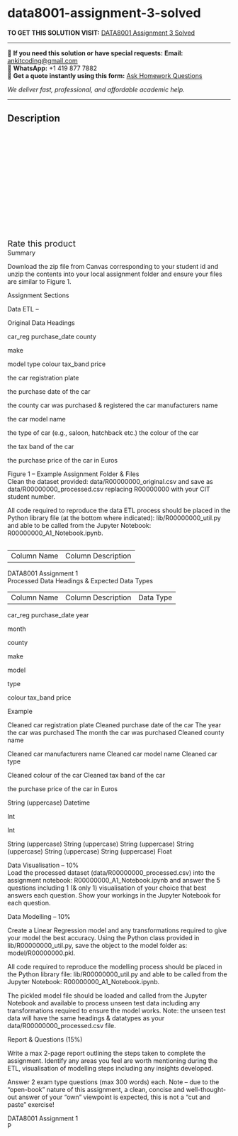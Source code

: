 # data8001-assignment-3-solved
**TO GET THIS SOLUTION VISIT:** [DATA8001 Assignment 3 Solved](https://www.ankitcodinghub.com/product/data8001-assignment-3-solved/)


---

📩 **If you need this solution or have special requests:** **Email:** ankitcoding@gmail.com  
📱 **WhatsApp:** +1 419 877 7882  
📄 **Get a quote instantly using this form:** [Ask Homework Questions](https://www.ankitcodinghub.com/services/ask-homework-questions/)

*We deliver fast, professional, and affordable academic help.*

---

<h2>Description</h2>



<div class="kk-star-ratings kksr-auto kksr-align-center kksr-valign-top" data-payload="{&quot;align&quot;:&quot;center&quot;,&quot;id&quot;:&quot;91171&quot;,&quot;slug&quot;:&quot;default&quot;,&quot;valign&quot;:&quot;top&quot;,&quot;ignore&quot;:&quot;&quot;,&quot;reference&quot;:&quot;auto&quot;,&quot;class&quot;:&quot;&quot;,&quot;count&quot;:&quot;0&quot;,&quot;legendonly&quot;:&quot;&quot;,&quot;readonly&quot;:&quot;&quot;,&quot;score&quot;:&quot;0&quot;,&quot;starsonly&quot;:&quot;&quot;,&quot;best&quot;:&quot;5&quot;,&quot;gap&quot;:&quot;4&quot;,&quot;greet&quot;:&quot;Rate this product&quot;,&quot;legend&quot;:&quot;0\/5 - (0 votes)&quot;,&quot;size&quot;:&quot;24&quot;,&quot;title&quot;:&quot;DATA8001 Assignment 3 Solved&quot;,&quot;width&quot;:&quot;0&quot;,&quot;_legend&quot;:&quot;{score}\/{best} - ({count} {votes})&quot;,&quot;font_factor&quot;:&quot;1.25&quot;}">

<div class="kksr-stars">

<div class="kksr-stars-inactive">
            <div class="kksr-star" data-star="1" style="padding-right: 4px">


<div class="kksr-icon" style="width: 24px; height: 24px;"></div>
        </div>
            <div class="kksr-star" data-star="2" style="padding-right: 4px">


<div class="kksr-icon" style="width: 24px; height: 24px;"></div>
        </div>
            <div class="kksr-star" data-star="3" style="padding-right: 4px">


<div class="kksr-icon" style="width: 24px; height: 24px;"></div>
        </div>
            <div class="kksr-star" data-star="4" style="padding-right: 4px">


<div class="kksr-icon" style="width: 24px; height: 24px;"></div>
        </div>
            <div class="kksr-star" data-star="5" style="padding-right: 4px">


<div class="kksr-icon" style="width: 24px; height: 24px;"></div>
        </div>
    </div>

<div class="kksr-stars-active" style="width: 0px;">
            <div class="kksr-star" style="padding-right: 4px">


<div class="kksr-icon" style="width: 24px; height: 24px;"></div>
        </div>
            <div class="kksr-star" style="padding-right: 4px">


<div class="kksr-icon" style="width: 24px; height: 24px;"></div>
        </div>
            <div class="kksr-star" style="padding-right: 4px">


<div class="kksr-icon" style="width: 24px; height: 24px;"></div>
        </div>
            <div class="kksr-star" style="padding-right: 4px">


<div class="kksr-icon" style="width: 24px; height: 24px;"></div>
        </div>
            <div class="kksr-star" style="padding-right: 4px">


<div class="kksr-icon" style="width: 24px; height: 24px;"></div>
        </div>
    </div>
</div>


<div class="kksr-legend" style="font-size: 19.2px;">
            <span class="kksr-muted">Rate this product</span>
    </div>
    </div>
<div class="page" title="Page 1">
<div class="layoutArea">
<div class="column">
Summary

Download the zip file from Canvas corresponding to your student id and unzip the contents into your local assignment folder and ensure your files are similar to Figure 1.

</div>
</div>
<div class="layoutArea">
<div class="column">
Assignment Sections

Data ETL –

</div>
</div>
<div class="layoutArea">
<div class="column">
Original Data Headings

car_reg purchase_date county

make

model type colour tax_band price

</div>
<div class="column">
the car registration plate

the purchase date of the car

the county car was purchased &amp; registered the car manufacturers name

the car model name

the type of car (e.g., saloon, hatchback etc.) the colour of the car

the tax band of the car

the purchase price of the car in Euros

</div>
</div>
<div class="layoutArea">
<div class="column">
Figure 1 – Example Assignment Folder &amp; Files

</div>
</div>
<div class="layoutArea">
<div class="column">
Clean the dataset provided: data/R00000000_original.csv and save as data/R00000000_processed.csv replacing R00000000 with your CIT student number.

All code required to reproduce the data ETL process should be placed in the Python library file (at the bottom where indicated): lib/R00000000_util.py and able to be called from the Jupyter Notebook: R00000000_A1_Notebook.ipynb.

</div>
</div>
<table>
<tbody>
<tr>
<td>
<div class="layoutArea">
<div class="column">
Column Name

</div>
</div>
</td>
<td>
<div class="layoutArea">
<div class="column">
Column Description

</div>
</div>
</td>
</tr>
</tbody>
</table>
</div>
<div class="page" title="Page 2">
<div class="layoutArea">
<div class="column">
DATA8001 Assignment 1

</div>
</div>
<div class="layoutArea">
<div class="column">
Processed Data Headings &amp; Expected Data Types

</div>
</div>
<table>
<tbody>
<tr>
<td>
<div class="layoutArea">
<div class="column">
Column Name

</div>
</div>
</td>
<td>
<div class="layoutArea">
<div class="column">
Column Description

</div>
</div>
</td>
<td>
<div class="layoutArea">
<div class="column">
Data Type

</div>
</div>
</td>
</tr>
</tbody>
</table>
<div class="layoutArea">
<div class="column">
car_reg purchase_date year

month

county

make

model

type

colour tax_band price

Example

</div>
<div class="column">
Cleaned car registration plate Cleaned purchase date of the car The year the car was purchased The month the car was purchased Cleaned county name

Cleaned car manufacturers name Cleaned car model name Cleaned car type

Cleaned colour of the car Cleaned tax band of the car

the purchase price of the car in Euros

</div>
<div class="column">
String (uppercase) Datetime

Int

Int

String (uppercase) String (uppercase) String (uppercase) String (uppercase) String (uppercase) String (uppercase) Float

</div>
</div>
<div class="layoutArea">
<div class="column">
Data Visualisation – 10%

</div>
</div>
<div class="layoutArea">
<div class="column">
Load the processed dataset (data/R00000000_processed.csv) into the assignment notebook: R00000000_A1_Notebook.ipynb and answer the 5 questions including 1 (&amp; only 1) visualisation of your choice that best answers each question. Show your workings in the Jupyter Notebook for each question.

Data Modelling – 10%

Create a Linear Regression model and any transformations required to give your model the best accuracy. Using the Python class provided in lib/R00000000_util.py, save the object to the model folder as: model/R00000000.pkl.

All code required to reproduce the modelling process should be placed in the Python library file: lib/R00000000_util.py and able to be called from the Jupyter Notebook: R00000000_A1_Notebook.ipynb.

The pickled model file should be loaded and called from the Jupyter Notebook and available to process unseen test data including any transformations required to ensure the model works. Note: the unseen test data will have the same headings &amp; datatypes as your data/R00000000_processed.csv file.

Report &amp; Questions (15%)

Write a max 2-page report outlining the steps taken to complete the assignment. Identify any areas you feel are worth mentioning during the ETL, visualisation of modelling steps including any insights developed.

Answer 2 exam type questions (max 300 words) each. Note – due to the “open-book” nature of this assignment, a clean, concise and well-thought-out answer of your “own” viewpoint is expected, this is not a “cut and paste” exercise!

</div>
</div>
</div>
<div class="page" title="Page 3">
<div class="layoutArea">
<div class="column">
DATA8001 Assignment 1

</div>
</div>
<div class="layoutArea">
<div class="column">
P

</div>
</div>
</div>
